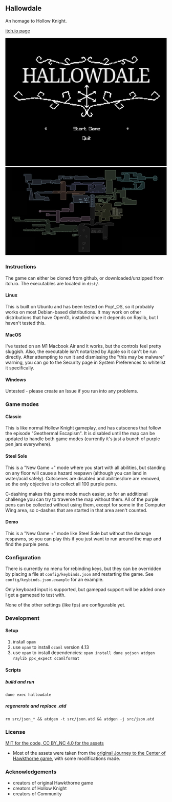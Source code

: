 
## Hallowdale

An homage to Hollow Knight.

[itch.io page](https://mega-dean.itch.io/hallowdale)

![main menu screenshot](./assets/main-menu-screenshot.png)
![world map screenshot](./assets/npcs/shared/world-map.png)


### Instructions

The game can either be cloned from github, or downloaded/unzipped from itch.io. The executables are
located in `dist/`.

#### Linux

This is built on Ubuntu and has been tested on Pop!_OS, so it probably works on most Debian-based
distributions. It may work on other distributions that have OpenGL installed since it depends on
Raylib, but I haven't tested this.

#### MacOS

I've tested on an M1 Macbook Air and it works, but the controls feel pretty sluggish. Also, the
executable isn't notarized by Apple so it can't be run directly. After attempting to run it and
dismissing the "this may be malware" warning, you can go to the Security page in System Preferences
to whitelist it specifically.

#### Windows

Untested - please create an Issue if you run into any problems.

### Game modes

#### Classic

This is like normal Hollow Knight gameplay, and has cutscenes that follow the episode "Geothermal
Escapism". It is disabled until the map can be updated to handle both game modes (currently it's
just a bunch of purple pen jars everywhere).

#### Steel Sole

This is a "New Game +" mode where you start with all abilities, but standing on any floor will
cause a hazard respawn (although you can land in water/acid safely). Cutscenes are disabled and
abilities/lore are removed, so the only objective is to collect all 100 purple pens.

C-dashing makes this game mode much easier, so for an additional challenge you can try to traverse
the map without them. All of the purple pens can be collected without using them, except for some in
the Computer Wing area, so c-dashes that are started in that area aren't counted.

#### Demo

This is a "New Game +" mode like Steel Sole but without the damage respawns, so you can play this if
you just want to run around the map and find the purple pens.

### Configuration

There is currently no menu for rebinding keys, but they can be overridden by placing a file at
`config/keybinds.json` and restarting the game. See `config/keybinds.json.example` for an example.

Only keyboard input is supported, but gamepad support will be added once I get a gamepad to test with.

None of the other settings (like fps) are configurable yet.

### Development

#### Setup

1. install `opam`
2. use `opam` to install `ocaml` version 4.13
3. use `opam` to install dependencies: `opam install dune yojson atdgen raylib ppx_expect ocamlformat`

#### Scripts

##### build and run

```
dune exec hallowdale
```

##### regenerate and replace .atd

```
rm src/json_* && atdgen -t src/json.atd && atdgen -j src/json.atd
```

### License

[MIT for the code, CC BY_NC 4.0 for the assets](LICENSE.md)

- Most of the assets were taken from the [original Journey to the Center of Hawkthorne game](https://github.com/hawkthorne/hawkthorne-journey/tree/master/src/images), with some modifications made.

### Acknowledgements

- creators of original Hawkthorne game
- creators of Hollow Knight
- creators of Community
